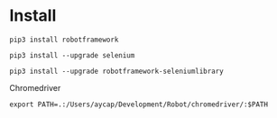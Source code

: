 # Install

```
pip3 install robotframework
```

```
pip3 install --upgrade selenium
```

```
pip3 install --upgrade robotframework-seleniumlibrary
```

Chromedriver

```
export PATH=.:/Users/aycap/Development/Robot/chromedriver/:$PATH
```